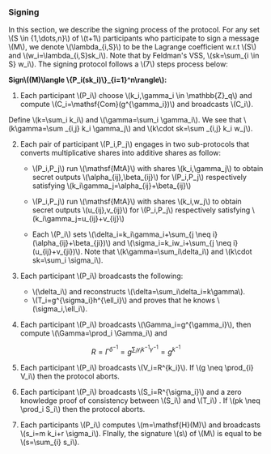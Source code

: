 ### Signing

In this section, we describe the signing process of the protocol. For any set \\(S \in \{1,\dots,n\}\\) of \\(t+1\\) participants who participate to sign a message \\(M\\), we denote \\(\lambda_{i,S}\\) to be the Lagrange coefficient w.r.t \\(S\\) and \\(w_i=\lambda_{i,S}sk_i\\). Note that by Feldman's VSS, \\(sk=\sum_{i \in S} w_i\\). The signing protocol follows a  \\(7\\) steps process below:

**Sign\\((M)\langle \\{P_i(sk_i)\\}_{i=1}^n\rangle\\):** 

1. Each participant \\(P_i\\) choose \\(k_i,\gamma_i \in \mathbb{Z}_q\\) and compute \\(C_i=\mathsf{Com}(g^{\gamma_i})\\) and broadcasts \\(C_i\\).

Define \\(k=\sum_i k_i\\) and \\(\gamma=\sum_i \gamma_i\\). We see that 
\\(k\gamma=\sum _{i,j} k_i \gamma_j\\) and \\(k\cdot sk=\sum _{i,j} k_i w_j\\).

2. Each pair of participant \\(P_i,P_j\\) engages in two sub-protocols that converts multiplicative shares into additive shares as follow:

    - \\(P_i,P_j\\) run \\(\mathsf{MtA}\\) with shares \\(k_i,\gamma_j\\)  to obtain secret outputs \\(\alpha_{ij},\beta_{ij}\\) for \\(P_i,P_j\\) respectively satisfying \\(k_i\gamma_j=\alpha_{ij}+\beta_{ij}\\)

    - \\(P_i,P_j\\) run \\(\mathsf{MtA}\\) with shares \\(k_i,w_j\\)  to obtain secret outputs \\(u_{ij},v_{ij}\\) for \\(P_i,P_j\\) respectively satisfying \\(k_i\gamma_j=u_{ij}+v_{ij}\\)

    - Each \\(P_i\\) sets \\(\delta_i=k_i\gamma_i+\sum_{j \neq i}(\alpha_{ij}+\beta_{ji})\\) and \\(\sigma_i=k_iw_i+\sum_{j \neq i}(u_{ij}+v_{ji})\\). Note that \\(k\gamma=\sum_i\delta_i\\) and \\(k\cdot sk=\sum_i \sigma_i\\).

3. Each participant \\(P_i\\) broadcasts the following:

    - \\(\delta_i\\) and reconstructs \\(\delta=\sum_i\delta_i=k\gamma\\).
    - \\(T_i=g^{\sigma_i}h^{\ell_i}\\) and proves that he knows \\(\sigma_i,\ell_i\\).

4. Each participant \\(P_i\\) broadcasts \\(\Gamma_i=g^{\gamma_i}\\), then compute \\(\Gamma=\prod_i \Gamma_i\\) and 

$$R=\Gamma^{\delta^{-1}}=g^{\sum_i\gamma_ik^{-1}\gamma^{-1}}=g^{k^{-1}}$$

5. Each participant \\(P_i\\) broadcasts \\(V_i=R^{k_i}\\). If \\(g \neq \prod_{i} V_i\\) then the protocol aborts. 

6. Each participant \\(P_i\\) broadcasts \\(S_i=R^{\sigma_i}\\) and a zero  knowledge proof of consistency between \\(S_i\\) and \\(T_i\\) . If \\(pk \neq \prod_i S_i\\) then the protocol aborts.

7. Each participants \\(P_i\\) computes \\(m=\mathsf{H}(M)\\) and broadcasts \\(s_i=m k_i+r \sigma_i\\). FInally, the signature \\(s\\) of \\(M\\) is equal to be \\(s=\sum_{i} s_i\\).